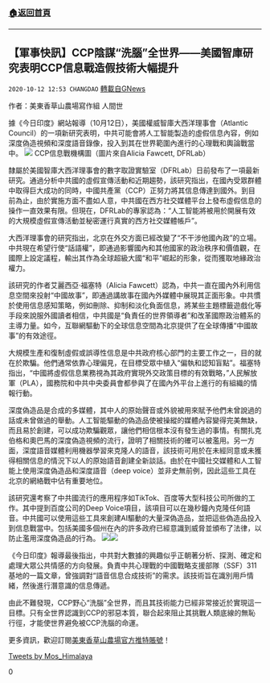 ###  [:house:返回首頁](https://github.com/ourhimalayas/txt)
---

## 【軍事快訊】CCP陰謀“洗腦”全世界——美國智庫研究表明CCP信息戰造假技術大幅提升
`2020-10-12 12:53 CHANGDAO` [轉載自GNews](https://gnews.org/zh-hant/420203/)

作者：美東香草山農場寫作組 人間世



據《今日印度》網站報導（10月12日），美國權威智庫大西洋理事會（Atlantic Council）的一項新研究表明，中共可能會將人工智能製造的虛假信息內容，例如深度偽造視頻和深度語音錄像，投入到其在世界範圍內進行的心理戰和輿論戰當中。
![]()![](https://s3.amazonaws.com/gnews-media-offload/wp-content/uploads/2020/10/12124059/121-%E3%80%90%E5%86%9B%E4%BA%8B%E5%BF%AB%E8%AE%AF%E3%80%91CCP%E9%98%B4%E8%B0%8B%E2%80%9C%E6%B4%97%E8%84%91%E2%80%9D%E5%85%A8%E4%B8%96%E7%95%8C%E2%80%94%E2%80%94%E7%BE%8E%E5%9B%BD%E6%99%BA%E5%BA%93%E7%A0%94%E7%A9%B6%E8%A1%A8%E6%98%8ECCP%E4%BF%A1%E6%81%AF%E6%88%98%E9%80%A0%E5%81%87%E6%8A%80%E6%9C%AF%E5%A4%A7%E5%B9%85%E6%8F%90%E5%8D%87.png) CCP信息戰機構圖（圖片來自Alicia Fawcett, DFRLab）


隸屬於美國智庫大西洋理事會的數字取證實驗室（DFRLab）日前發布了一項最新研究。通過分析中共國的虛假宣傳活動和近期趨勢，該研究指出，在國內受眾群體中取得巨大成功的同時，中國共產黨（CCP）正努力將其信息傳達到國外。到目前為止，由於實施方面不盡如人意，中共國在西方社交媒體平台上發布虛假信息的操作一直效果有限。但現在，DFRLab的專家認為：“人工智能將被用於開展有效的大規模虛假宣傳活動並秘密運行真實的西方社交媒體帳戶”。

大西洋理事會的研究指出，北京在外交方面已經改變了“不干涉他國內政”的立場。中共現在希望行使“話語權”，即通過影響國內和其他國家的政治秩序和價值觀，在國際上設定議程，輸出其作為全球超級大國“和平”崛起的形象，從而獲取地緣政治權力。

該研究的作者艾麗西亞·福塞特（Alicia Fawcett）認為，中共一直在國內外利用信息空間來投射“中國故事”，即通過講故事在國內外媒體中展現其正面形象。中共慣於使用信息感知策略，例如刪除、抑制和淡化負面信息，將某些主題標籤遊戲​​化等手段來說服外國讀者相信，中共國是“負責任的世界領導者”和改革國際政治體系的主導力量。如今，互聯網驅動下的全球信息空間為北京提供了在全球傳播“中國故事”的有效途徑。

大規模生產和復制虛假或誤導性信息是中共政府核心部門的主要工作之一，目的就在於欺騙。他們通常依靠心理偏見，在目標受眾中植入“偏執和認知盲點”。福塞特指出，“中國將虛假信息業務視為其政府實現外交政策目標的有效戰略，”人民解放軍（PLA），國務院和中共中央委員會都參與了在國內外平台上進行的有組織的情報行動。

深度偽造品是合成的多媒體，其中人的原始聲音或外貌被用來賦予他們未曾說過的話或未曾做過的舉動。人工智能驅動的偽造品使被操縱的媒體內容變得完美無缺，而且易於創建，可以成功欺騙觀眾，讓他們相信根本沒有發生過的事情。有關扎克伯格和奧巴馬的深度偽造視頻的流行，證明了相關技術的確可以被濫用。另一方面，深度語音媒體利用機器學習來克隆人的語音，該技術可用於在未經同意或未獲得相關信息的情況下以人的原始語音創建全新談話。由於在中國社交媒體和人工智能上使用深度偽造品和深度語音（deep voice）並非史無前例，因此這些工具在北京的網絡戰中佔有重要地位。

該研究還考察了中共國流行的應用程序如TikTok、百度等大型科技公司所做的工作。其中提到百度公司的Deep Voice項目，該項目可以在幾秒鐘內克隆任何語音。中共國可以使用這些工具來創建AI驅動的大量深偽造品，並把這些偽造品投入到信息戰當中。包括美國多個州在內的許多政府已經意識到威脅並頒布了法律，以防止濫用深度偽造品的行為。
![]()![](https://s3.amazonaws.com/gnews-media-offload/wp-content/uploads/2020/10/12124159/121-%E3%80%90%E5%86%9B%E4%BA%8B%E5%BF%AB%E8%AE%AF%E3%80%91CCP%E9%98%B4%E8%B0%8B%E2%80%9C%E6%B4%97%E8%84%91%E2%80%9D%E5%85%A8%E4%B8%96%E7%95%8C%E2%80%94%E2%80%94%E7%BE%8E%E5%9B%BD%E6%99%BA%E5%BA%93%E7%A0%94%E7%A9%B6%E8%A1%A8%E6%98%8ECCP%E4%BF%A1%E6%81%AF%E6%88%98%E9%80%A0%E5%81%87%E6%8A%80%E6%9C%AF%E5%A4%A7%E5%B9%85%E6%8F%90%E5%8D%87-2.jpg)![]()![](https://s3.amazonaws.com/gnews-media-offload/wp-content/uploads/2020/10/12124407/121-%E3%80%90%E5%86%9B%E4%BA%8B%E5%BF%AB%E8%AE%AF%E3%80%91CCP%E9%98%B4%E8%B0%8B%E2%80%9C%E6%B4%97%E8%84%91%E2%80%9D%E5%85%A8%E4%B8%96%E7%95%8C%E2%80%94%E2%80%94%E7%BE%8E%E5%9B%BD%E6%99%BA%E5%BA%93%E7%A0%94%E7%A9%B6%E8%A1%A8%E6%98%8ECCP%E4%BF%A1%E6%81%AF%E6%88%98%E9%80%A0%E5%81%87%E6%8A%80%E6%9C%AF%E5%A4%A7%E5%B9%85%E6%8F%90%E5%8D%87-3.jpg)


《今日印度》報導最後指出，中共對大數據的興趣似乎正朝著分析、探測、確定和處理大眾公共情感的方向發展。負責中共心理戰的中國戰略支援部隊（SSF）311基地的一篇文章，曾強調對“語音信息合成技術”的需求。該技術旨在識別用戶情緒，然後進行潛意識的信息傳遞。

由此不難發現，CCP野心“洗腦”全世界，而且其技術能力已經非常接近於實現這一目標。只有全世界認識到CCP的邪惡本質，聯合起來阻止其挑戰人類底線的無恥行徑，才能使世界避免被CCP洗腦的命運。



更多資訊，歡迎訂閱[美東香草山農場官方推特賬號](https://twitter.com/Mos_Himalaya)！

[Tweets by Mos\_Himalaya](https://twitter.com/Mos_Himalaya?ref_src=twsrc%5Etfw)

0
